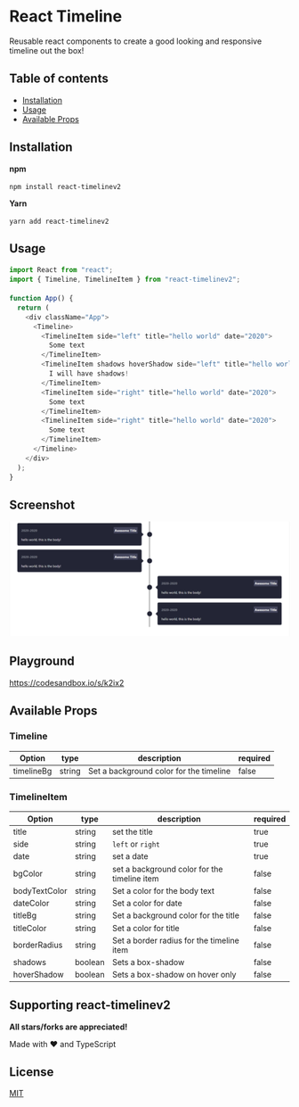 # React Timeline

Reusable react components to create a good looking and responsive timeline out the box!

## Table of contents

- [Installation](#installation)
- [Usage](#usage)
- [Available Props](#available-props)

## Installation

**npm**

`npm install react-timelinev2`

**Yarn**

`yarn add react-timelinev2`

## Usage

```js
import React from "react";
import { Timeline, TimelineItem } from "react-timelinev2";

function App() {
  return (
    <div className="App">
      <Timeline>
        <TimelineItem side="left" title="hello world" date="2020">
          Some text
        </TimelineItem>
        <TimelineItem shadows hoverShadow side="left" title="hello world" date="2020">
          I will have shadows!
        </TimelineItem>
        <TimelineItem side="right" title="hello world" date="2020">
          Some text
        </TimelineItem>
        <TimelineItem side="right" title="hello world" date="2020">
          Some text
        </TimelineItem>
      </Timeline>
    </div>
  );
}
```

## Screenshot

![screenshot](./react-timeline.png)

## Playground

<https://codesandbox.io/s/k2ix2>

## Available Props

### Timeline

| Option     | type   | description                             | required |
| ---------- | ------ | --------------------------------------- | -------- |
| timelineBg | string | Set a background color for the timeline | false    |

### TimelineItem

| Option        | type    | description                                  | required |
| ------------- | ------- | -------------------------------------------- | -------- |
| title         | string  | set the title                                | true     |
| side          | string  | `left` or `right`                            | true     |
| date          | string  | set a date                                   | true     |
| bgColor       | string  | set a background color for the timeline item | false    |
| bodyTextColor | string  | Set a color for the body text                | false    |
| dateColor     | string  | Set a color for date                         | false    |
| titleBg       | string  | Set a background color for the title         | false    |
| titleColor    | string  | Set a color for title                        | false    |
| borderRadius  | string  | Set a border radius for the timeline item    | false    |
| shadows       | boolean | Sets a box-shadow                            | false    |
| hoverShadow   | boolean | Sets a box-shadow on hover only              | false    |

## Supporting react-timelinev2

**All stars/forks are appreciated!**

Made with ❤ and TypeScript

## License

[MIT](./LICENSE)
